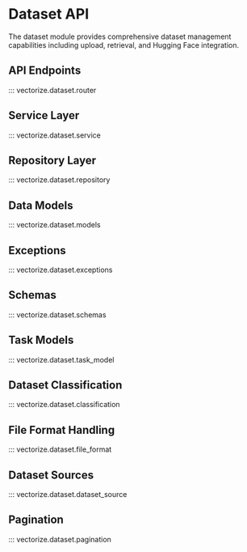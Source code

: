 # Dataset API

The dataset module provides comprehensive dataset management capabilities including upload, retrieval, and Hugging Face integration.

## API Endpoints

::: vectorize.dataset.router

## Service Layer

::: vectorize.dataset.service

## Repository Layer

::: vectorize.dataset.repository

## Data Models

::: vectorize.dataset.models

## Exceptions

::: vectorize.dataset.exceptions

## Schemas

::: vectorize.dataset.schemas

## Task Models

::: vectorize.dataset.task_model

## Dataset Classification

::: vectorize.dataset.classification

## File Format Handling

::: vectorize.dataset.file_format

## Dataset Sources

::: vectorize.dataset.dataset_source

## Pagination

::: vectorize.dataset.pagination
